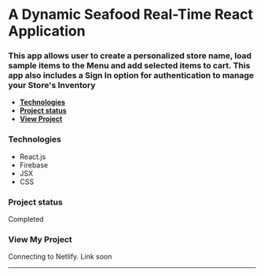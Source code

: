 # A Dynamic Seafood Real-Time React Application

### This app allows user to create a personalized store name, load sample items to the Menu and add selected items to cart. This app also includes a Sign In option for authentication to manage your Store's Inventory

 [](#)

- [**Technologies**](#technologies)
- [**Project status**](#project-status)
- [**View Project**](#other-information)

### **Technologies**

- React.js
- Firebase
- JSX
- CSS

### **Project status**

Completed

### **View My Project**

Connecting to Netlify. Link soon
****
